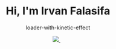 <h1 align='center'>
  Hi, I'm Irvan Falasifa
</h1>

<p align='center'>
  loader-with-kinetic-effect
</p>

<p align='center'>
 <a href='mailto:irvan.falasfia@gmail.com'> 
  <img src="https://img.shields.io/badge/mail%20box-EA4335?style=for-the-badge&logo=Gmail&logoColor=white" /> 
 </a>&nbsp;&nbsp;
  
</p>
